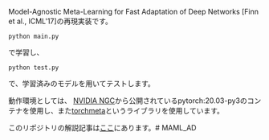 Model-Agnostic Meta-Learning for Fast Adaptation of Deep Networks [Finn et al., ICML'17]の再現実装です。

```
python main.py
```
で学習し、

```
python test.py
```
で、学習済みのモデルを用いてテストします。

動作環境としては、
[NVIDIA NGC](https://ngc.nvidia.com/catalog/containers/nvidia:pytorch)から公開されているpytorch:20.03-py3のコンテナを使用し、また[torchmeta](https://pypi.org/project/torchmeta/#description)というライブラリを使用しています。

このリポジトリの解説記事は[ここ](https://qiita.com/gen10nal/items/204bc92de1a4147e5e18)にあります。# MAML_AD
